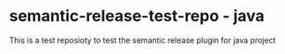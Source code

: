 # semantic-release-test-repo - java

This is a test reposioty to test the semantic release plugin for java project